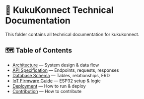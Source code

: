 # 📘 KukuKonnect Technical Documentation

This folder contains all technical documentation for kukukonnect.

## 🗺️ Table of Contents

- [Architecture](./architecture.md) — System design & data flow
- [API Specification](./api-spec.md) — Endpoints, requests, responses
- [Database Schema](./database-schema.md) — Tables, relationships, ERD
- [IoT Firmware Guide](./iot-firmware-guide.md) — ESP32 setup & logic
- [Deployment](./deployment.md) — How to run & deploy
- [Contribution](./contribution.md) — How to contribute

